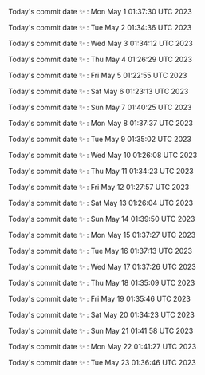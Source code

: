 Today's commit date ✨ : Mon May 1 01:37:30 UTC 2023 

Today's commit date ✨ : Tue May 2 01:34:36 UTC 2023 

Today's commit date ✨ : Wed May 3 01:34:12 UTC 2023 

Today's commit date ✨ : Thu May 4 01:26:29 UTC 2023 

Today's commit date ✨ : Fri May 5 01:22:55 UTC 2023 

Today's commit date ✨ : Sat May 6 01:23:13 UTC 2023 

Today's commit date ✨ : Sun May 7 01:40:25 UTC 2023 

Today's commit date ✨ : Mon May 8 01:37:37 UTC 2023 

Today's commit date ✨ : Tue May 9 01:35:02 UTC 2023 

Today's commit date ✨ : Wed May 10 01:26:08 UTC 2023 

Today's commit date ✨ : Thu May 11 01:34:23 UTC 2023 

Today's commit date ✨ : Fri May 12 01:27:57 UTC 2023 

Today's commit date ✨ : Sat May 13 01:26:04 UTC 2023 

Today's commit date ✨ : Sun May 14 01:39:50 UTC 2023 

Today's commit date ✨ : Mon May 15 01:37:27 UTC 2023 

Today's commit date ✨ : Tue May 16 01:37:13 UTC 2023 

Today's commit date ✨ : Wed May 17 01:37:26 UTC 2023 

Today's commit date ✨ : Thu May 18 01:35:09 UTC 2023 

Today's commit date ✨ : Fri May 19 01:35:46 UTC 2023 

Today's commit date ✨ : Sat May 20 01:34:23 UTC 2023 

Today's commit date ✨ : Sun May 21 01:41:58 UTC 2023 

Today's commit date ✨ : Mon May 22 01:41:27 UTC 2023 

Today's commit date ✨ : Tue May 23 01:36:46 UTC 2023 

